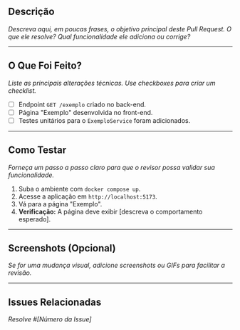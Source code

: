 ## Descrição

*Descreva aqui, em poucas frases, o objetivo principal deste Pull Request. O que ele resolve? Qual funcionalidade ele adiciona ou corrige?*

---
## O Que Foi Feito?

*Liste as principais alterações técnicas. Use checkboxes para criar um checklist.*
- [ ] Endpoint `GET /exemplo` criado no back-end.
- [ ] Página "Exemplo" desenvolvida no front-end.
- [ ] Testes unitários para o `ExemploService` foram adicionados.

---
## Como Testar

*Forneça um passo a passo claro para que o revisor possa validar sua funcionalidade.*
1.  Suba o ambiente com `docker compose up`.
2.  Acesse a aplicação em `http://localhost:5173`.
3.  Vá para a página "Exemplo".
4.  **Verificação:** A página deve exibir [descreva o comportamento esperado].

---
## Screenshots (Opcional)

*Se for uma mudança visual, adicione screenshots ou GIFs para facilitar a revisão.*

---
## Issues Relacionadas

*Resolve #[Número da Issue]*